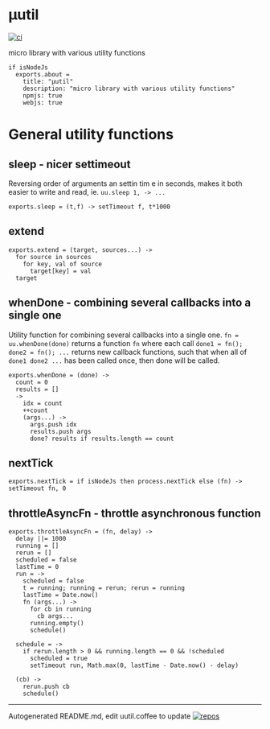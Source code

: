 # µutil
[![ci](https://secure.travis-ci.org/rasmuserik/uutil.png)](http://travis-ci.org/rasmuserik/uutil)

micro library with various utility functions

    if isNodeJs
      exports.about =
        title: "µutil"
        description: "micro library with various utility functions"
        npmjs: true
        webjs: true
    

# General utility functions
## sleep - nicer settimeout

Reversing order of arguments an settin tim e in seconds, makes it both easier to write and read, ie. `uu.sleep 1, -> ...`

    exports.sleep = (t,f) -> setTimeout f, t*1000

## extend

    exports.extend = (target, sources...) ->
      for source in sources
        for key, val of source
          target[key] = val
      target

## whenDone - combining several callbacks into a single one

Utility function for combining several callbacks into a single one. `fn = uu.whenDone(done)` returns a function `fn` where each call `done1 = fn(); done2 = fn(); ...` returns new callback functions, such that when all of `done1 done2 ...` has been called once, then done will be called.


    exports.whenDone = (done) ->
      count = 0
      results = []
      ->
        idx = count
        ++count
        (args...) ->
          args.push idx
          results.push args
          done? results if results.length == count

## nextTick

    exports.nextTick = if isNodeJs then process.nextTick else (fn) -> setTimeout fn, 0

## throttleAsyncFn - throttle asynchronous function

    exports.throttleAsyncFn = (fn, delay) ->
      delay ||= 1000
      running = []
      rerun = []
      scheduled = false
      lastTime = 0
      run = ->
        scheduled = false
        t = running; running = rerun; rerun = running
        lastTime = Date.now()
        fn (args...) ->
          for cb in running
            cb args...
          running.empty()
          schedule()
        
      schedule = ->
        if rerun.length > 0 && running.length == 0 && !scheduled
          scheduled = true
          setTimeout run, Math.max(0, lastTime - Date.now() - delay)
      
      (cb) ->
        rerun.push cb
        schedule()
    


----

Autogenerated README.md, edit uutil.coffee to update [![repos](https://ssl.solsort.com/_solapp_rasmuserik_uutil.png)](https://github.com/rasmuserik/uutil)
